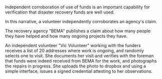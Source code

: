 Independent corroboration of use of funds is an important capability for verification that disaster recovery funds are well used.

In this narrative, a volunteer independently corroborates an agency's claim.

The recovery agency "BEMA" publishes a claim about how many people they have helped and how many ongoing projects they have.

An independent volunteer "Vic Volunteer" working with the funders receives a list of 20 addresses where work is ongoing, and randomly selects one to visit.  She documents her visit and verifies with the foreman that funds were indeed received from BEMA for the work, and
photographs the repairs in progress.  She uploads the photo to dropbox and using a simple interface, issues a signed credential attesting to her observations.
